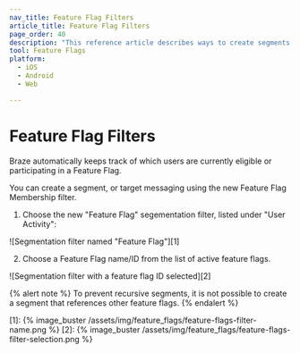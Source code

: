 ```yaml
---
nav_title: Feature Flag Filters
article_title: Feature Flag Filters
page_order: 40
description: "This reference article describes ways to create segments based on users' feature flag membership."
tool: Feature Flags
platform:
  - iOS
  - Android
  - Web

---
```


# Feature Flag Filters

Braze automatically keeps track of which users are currently eligible or participating in a Feature Flag.

You can create a segment, or target messaging using the new Feature Flag Membership filter.

1. Choose the new "Feature Flag" segementation filter, listed under "User Activity":

![Segmentation filter named "Feature Flag"][1]

2. Choose a Feature Flag name/ID from the list of active feature flags.

![Segmentation filter with a feature flag ID selected][2]

{% alert note %}
To prevent recursive segments, it is not possible to create a segment that references other feature flags.
{% endalert %}

[1]: {% image_buster /assets/img/feature_flags/feature-flags-filter-name.png %}
[2]: {% image_buster /assets/img/feature_flags/feature-flags-filter-selection.png %}

